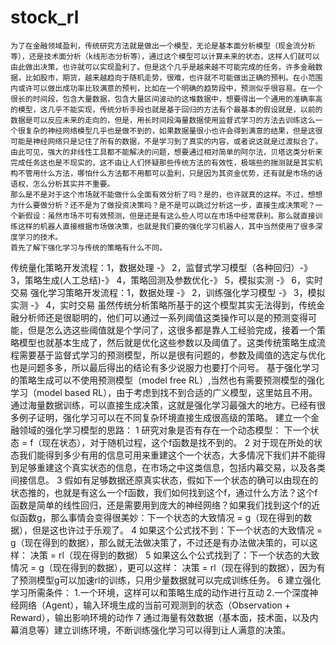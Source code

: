 # stock_rl
    为了在金融领域盈利，传统研究方法就是做出一个模型，无论是基本面分析模型（现金流分析等），还是技术面分析（k线形态分析等），通过这个模型可以计算未来的状态，这样人们就可以由此做出决策，也许就可以实现盈利了。但是这个几乎是越来越不可能完成的任务，许多金融数据，比如股市，期货，越来越趋向于随机走势，很难，也许就不可能做出正确的预判。在小范围内或许可以做出成功率比较满意的预判，比如在一个明确的趋势段中，预测似乎很容易。在一个很长的时间段，包含大量数据，包含大量区间波动的这堆数据中，想要得出一个通用的准确率高的模型，这几乎不能实现，传统分析手段也就是基于回归的方法有个最基本的假设就是，以前的数据是可以反应未来的走向的，但是，用长时间段海量数据使用监督式学习的方法去训练这么一个很复杂的神经网络模型几乎也是做不到的，如果数据量很小也许会得到满意的结果，但是这很可能是神经网络只是记住了所有的数据，不是学习到了真实的内容，或者说这就是过渡拟合了。由此可见，强大的非线性工具都不能解决的问题，想要通过相对简单的阿尔法，贝塔这类分析来完成任务这也是不现实的，这不由让人们怀疑那些传统方法的有效性，极端些的揣测就是其实机构不管用什么方法，哪怕什么方法都不用都可以盈利，只是因为其资金优势，还有就是市场的话语权，怎么分析其实并不重要。
    那么是不是对于这个市场就不能做什么全面有效分析了吗？是的，也许就真的这样。不过，想想为什么要做分析？还不是为了做投资决策吗？是不是可以跳过分析这一步，直接生成决策呢？一个新假设：虽然市场不可有效预测，但是还是有这么些人可以在市场中经常获利。那么就直接训练这样的机器人直接根据市场做决策，也就是我们要的强化学习机器人，其中当然使用了很多深度学习的技术。
    首先了解下强化学习与传统的策略有什么不同，
传统量化策略开发流程：1，数据处理 -》 2，监督式学习模型（各种回归）-》 3，策略生成(人工总结)-》 4，策略回测及参数优化-》 5，模拟实测 -》 6，实时交易
强化学习策略开发流程：1，数据处理 -》 2，训练强化学习模型 -》 3，模拟实测 -》 4，实时交易
    虽然传统分析策略所基于的这个模型其实无法得到，传统金融分析师还是很聪明的，他们可以通过一系列阈值这类操作可以是的预测变得可能，但是怎么选这些阈值就是个学问了，这很多都是靠人工经验完成，接着一个策略模型也就基本生成了，然后就是优化这些参数以及阈值了。这类传统策略生成流程需要基于监督式学习的预测模型，所以是很有问题的，参数及阈值的选定与优化也是问题多多，所以最后得出的结论有多少说服力也要打个问号。
    基于强化学习的策略生成可以不使用预测模型（model free RL）,当然也有需要预测模型的强化学习（model based RL），由于考虑到找不到合适的广义模型，这里姑且不用。通过海量数据训练，可以直接生成决策，这就是强化学习最强大的地方。已经有很多例子证明，强化学习可以在不同复杂环境直接生成很高级的策略。
建立一个金融领域的强化学习模型的思路：
1 研究对象是否有存在一个动态模型：  下一个状态 = f（现在状态），对于随机过程，这个f函数是找不到的。
2 对于现在所处的状态我们能得到多少有用的信息可用来重建这个一个状态，大多情况下我们并不能得到足够重建这个真实状态的信息，在市场之中这类信息，包括内幕交易，以及各类间接信息。
3 假如有足够数据还原真实状态，假如下一个状态的确可以由现在的状态推的，也就是有这么一个f函数，我们如何找到这个f，通过什么方法？这个f函数是简单的线性回归，还是需要用到庞大的神经网络？如果我们找到这个f的近似函数g，那么事情会变得很美妙：下一个状态的大致情况 = g（现在得到的数据），但是这也许过于乐观了。
4 如果这个公式找不到：下一个状态的大致情况 = g（现在得到的数据），那么就无法做决策了，不过还是有办法做决策的，可以这样： 决策 = rl（现在得到的数据）
5 如果这么个公式找到了：下一个状态的大致情况 = g（现在得到的数据），更可以这样： 决策 = rl（现在得到的数据），因为有了预测模型g可以加速rl的训练，只用少量数据就可以完成训练任务。
6 建立强化学习所需条件：
  1.一个环境，这样可以和策略生成的动作进行互动
  2.一个深度神经网络（Agent），输入环境生成的当前可观测到的状态（Observation + Reward），输出影响环境的动作
7 通过海量有效数据（基本面，技术面，以及内幕消息等）建立训练环境，不断训练强化学习可以得到让人满意的决策。
